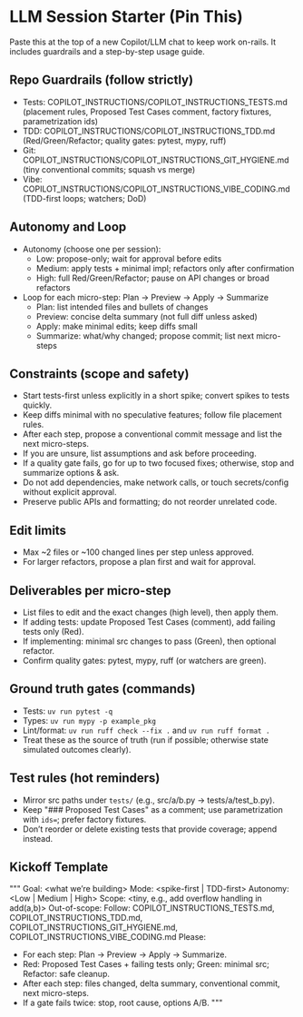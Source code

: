 # LLM Session Starter (Pin This)

Paste this at the top of a new Copilot/LLM chat to keep work on-rails. It includes guardrails and a step-by-step usage guide.

## Repo Guardrails (follow strictly)
- Tests: COPILOT_INSTRUCTIONS/COPILOT_INSTRUCTIONS_TESTS.md (placement rules, Proposed Test Cases comment, factory fixtures, parametrization ids)
- TDD: COPILOT_INSTRUCTIONS/COPILOT_INSTRUCTIONS_TDD.md (Red/Green/Refactor; quality gates: pytest, mypy, ruff)
- Git: COPILOT_INSTRUCTIONS/COPILOT_INSTRUCTIONS_GIT_HYGIENE.md (tiny conventional commits; squash vs merge)
- Vibe: COPILOT_INSTRUCTIONS/COPILOT_INSTRUCTIONS_VIBE_CODING.md (TDD-first loops; watchers; DoD)

## Autonomy and Loop
- Autonomy (choose one per session):
	- Low: propose-only; wait for approval before edits
	- Medium: apply tests + minimal impl; refactors only after confirmation
	- High: full Red/Green/Refactor; pause on API changes or broad refactors
- Loop for each micro-step: Plan → Preview → Apply → Summarize
	- Plan: list intended files and bullets of changes
	- Preview: concise delta summary (not full diff unless asked)
	- Apply: make minimal edits; keep diffs small
	- Summarize: what/why changed; propose commit; list next micro-steps

## Constraints (scope and safety)
- Start tests-first unless explicitly in a short spike; convert spikes to tests quickly.
- Keep diffs minimal with no speculative features; follow file placement rules.
- After each step, propose a conventional commit message and list the next micro-steps.
- If you are unsure, list assumptions and ask before proceeding.
- If a quality gate fails, go for up to two focused fixes; otherwise, stop and summarize options & ask.
- Do not add dependencies, make network calls, or touch secrets/config without explicit approval.
- Preserve public APIs and formatting; do not reorder unrelated code.

## Edit limits
- Max ~2 files or ~100 changed lines per step unless approved.
- For larger refactors, propose a plan first and wait for approval.

## Deliverables per micro-step
- List files to edit and the exact changes (high level), then apply them.
- If adding tests: update Proposed Test Cases (comment), add failing tests only (Red).
- If implementing: minimal src changes to pass (Green), then optional refactor.
- Confirm quality gates: pytest, mypy, ruff (or watchers are green).

## Ground truth gates (commands)
- Tests: `uv run pytest -q`
- Types: `uv run mypy -p example_pkg`
- Lint/format: `uv run ruff check --fix .` and `uv run ruff format .`
- Treat these as the source of truth (run if possible; otherwise state simulated outcomes clearly).

## Test rules (hot reminders)
- Mirror src paths under `tests/` (e.g., src/a/b.py → tests/a/test_b.py).
- Keep "### Proposed Test Cases" as a comment; use parametrization with `ids=`; prefer factory fixtures.
- Don’t reorder or delete existing tests that provide coverage; append instead.

## Kickoff Template
"""
Goal: <what we’re building>
Mode: <spike-first | TDD-first>
Autonomy: <Low | Medium | High>
Scope: <tiny, e.g., add overflow handling in add(a,b)>
Out-of-scope: <anything to avoid drift>
Follow: COPILOT_INSTRUCTIONS_TESTS.md, COPILOT_INSTRUCTIONS_TDD.md, COPILOT_INSTRUCTIONS_GIT_HYGIENE.md, COPILOT_INSTRUCTIONS_VIBE_CODING.md
Please:
- For each step: Plan → Preview → Apply → Summarize.
- Red: Proposed Test Cases + failing tests only; Green: minimal src; Refactor: safe cleanup.
- After each step: files changed, delta summary, conventional commit, next micro-steps.
- If a gate fails twice: stop, root cause, options A/B.
"""

